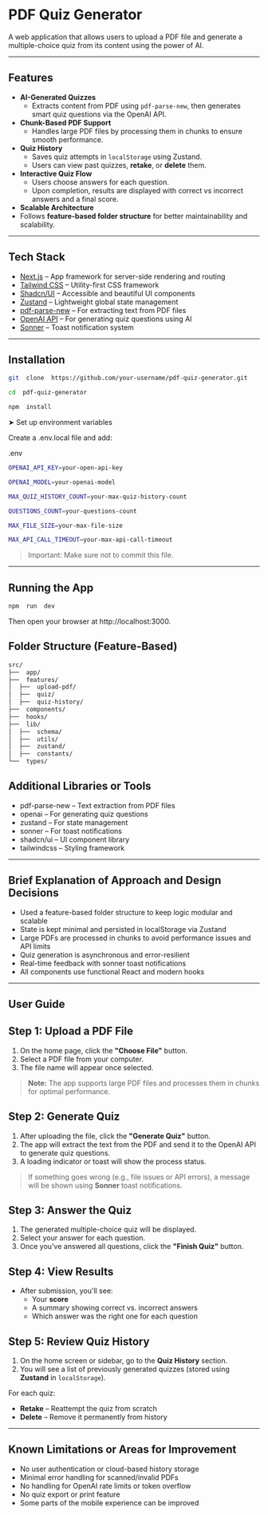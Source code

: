 # PDF Quiz Generator

A web application that allows users to upload a PDF file and generate a multiple-choice quiz from its content using the power of AI.

---

## Features

- **AI-Generated Quizzes**
  - Extracts content from PDF using `pdf-parse-new`, then generates smart quiz questions via the OpenAI API.
- **Chunk-Based PDF Support**
  - Handles large PDF files by processing them in chunks to ensure smooth performance.
- **Quiz History**
  - Saves quiz attempts in `localStorage` using Zustand.
  - Users can view past quizzes, **retake**, or **delete** them.
- **Interactive Quiz Flow**
  - Users choose answers for each question.
  - Upon completion, results are displayed with correct vs incorrect answers and a final score.
- **Scalable Architecture**
- Follows **feature-based folder structure** for better maintainability and scalability.

---

## Tech Stack

- [Next.js](https://nextjs.org/) – App framework for server-side rendering and routing
- [Tailwind CSS](https://tailwindcss.com/) – Utility-first CSS framework
- [Shadcn/UI](https://ui.shadcn.com/) – Accessible and beautiful UI components
- [Zustand](https://github.com/pmndrs/zustand) – Lightweight global state management
- [pdf-parse-new](https://www.npmjs.com/package/pdf-parse-new) – For extracting text from PDF files
- [OpenAI API](https://platform.openai.com/docs) – For generating quiz questions using AI
- [Sonner](https://sonner.emilkowal.ski/) – Toast notification system

---

## Installation

```bash
git  clone  https://github.com/your-username/pdf-quiz-generator.git

cd  pdf-quiz-generator

npm  install
```

➤ Set up environment variables

Create a .env.local file and add:

.env

```bash
OPENAI_API_KEY=your-open-api-key

OPENAI_MODEL=your-openai-model

MAX_QUIZ_HISTORY_COUNT=your-max-quiz-history-count

QUESTIONS_COUNT=your-questions-count

MAX_FILE_SIZE=your-max-file-size

MAX_API_CALL_TIMEOUT=your-max-api-call-timeout
```

> Important: Make sure not to commit this file.

---

## Running the App

```bash
npm  run  dev
```

Then open your browser at http://localhost:3000.

## Folder Structure (Feature-Based)

```bash
src/
├──  app/
├──  features/
│  ├──  upload-pdf/
│  ├──  quiz/
│  ├──  quiz-history/
├──  components/
├──  hooks/
├──  lib/
│  ├──  schema/
│  ├──  utils/
│  ├──  zustand/
│  ├──  constants/
└──  types/
```

## Additional Libraries or Tools

- pdf-parse-new – Text extraction from PDF files
- openai – For generating quiz questions
- zustand – For state management
- sonner – For toast notifications
- shadcn/ui – UI component library
- tailwindcss – Styling framework

---

## Brief Explanation of Approach and Design Decisions

- Used a feature-based folder structure to keep logic modular and scalable
- State is kept minimal and persisted in localStorage via Zustand
- Large PDFs are processed in chunks to avoid performance issues and API limits
- Quiz generation is asynchronous and error-resilient
- Real-time feedback with sonner toast notifications
- All components use functional React and modern hooks

---

## User Guide

## Step 1: Upload a PDF File

1. On the home page, click the **"Choose File"** button.
2. Select a PDF file from your computer.
3. The file name will appear once selected.

> **Note:** The app supports large PDF files and processes them in chunks for optimal performance.

## Step 2: Generate Quiz

1. After uploading the file, click the **"Generate Quiz"** button.
2. The app will extract the text from the PDF and send it to the OpenAI API to generate quiz questions.
3. A loading indicator or toast will show the process status.

> If something goes wrong (e.g., file issues or API errors), a message will be shown using **Sonner** toast notifications.

## Step 3: Answer the Quiz

1. The generated multiple-choice quiz will be displayed.
2. Select your answer for each question.
3. Once you've answered all questions, click the **"Finish Quiz"** button.

## Step 4: View Results

- After submission, you'll see:
  - Your **score**
  - A summary showing correct vs. incorrect answers
  - Which answer was the right one for each question

## Step 5: Review Quiz History

1. On the home screen or sidebar, go to the **Quiz History** section.
2. You will see a list of previously generated quizzes (stored using **Zustand** in `localStorage`).

For each quiz:

- **Retake** – Reattempt the quiz from scratch
- **Delete** – Remove it permanently from history

---

## Known Limitations or Areas for Improvement

- No user authentication or cloud-based history storage
- Minimal error handling for scanned/invalid PDFs
- No handling for OpenAI rate limits or token overflow
- No quiz export or print feature
- Some parts of the mobile experience can be improved
